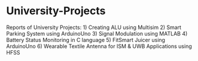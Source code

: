 # University-Projects
Reports of University Projects: 1) Creating ALU using Multisim 2) Smart Parking System using ArduinoUno 3) Signal Modulation using MATLAB 4) Battery Status Monitoring in C language 5) FitSmart Juicer using ArduinoUno 6) Wearable Textile Antenna for ISM &amp; UWB Applications using HFSS
